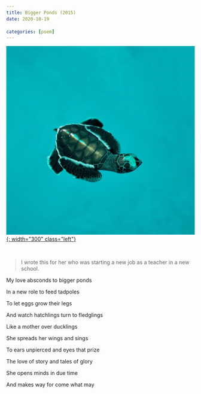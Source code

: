 ```yaml
---
title: Bigger Ponds (2015)
date: 2020-10-19 

categories: [poem]
---
```


[![Green sea turtle (Penang, Malaysia)](/assets/img/turtle.jpg){: width="300" class="left"}](https://www.instagram.com/p/B2Gejv_n3pN/)

<br clear="left"/>

> I wrote this for her who was starting a new job as a teacher in a new school. 

My love absconds to bigger ponds 

In a new role to feed tadpoles 

To let eggs grow their legs 

And watch hatchlings turn to fledglings 

Like a mother over ducklings

She spreads her wings and sings  

To ears unpierced and eyes that prize   

The love of story and tales of glory 

She opens minds in due time 

And makes way for come what may  

